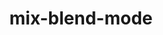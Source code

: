 ---
title: "mix-blend-mode"
description: ""
category: css
keywords: mix-blend-mode,blend,filter
last_test_date: "2020-12-12"
test_url: "/tests/css-mix-blend-mode.html"
test_results_url: "https://app.emailonacid.com/app/acidtest/Yh6M44osu9gXxAcqLb2TBazoUxeQYOXHgdiEWg2wYbEhj/list"
stats: {
	apple-mail: {
		macos: {
            "11": "y",
			"12": "y",
			"13": "y"
		},
		ios: {
			"11": "y",
			"12": "y",
			"13": "y",
			"14": "y"
		}
	},
	gmail: {
		desktop-webmail: {
			"2020-12": "y"
		},
		ios: {
			"2020-12": "a #1"
		},
		android: {
            "2020-12": "a #1"
		},
        mobile-webmail: {
            "2020-12": "n"
        }
	},
    orange: {
        desktop-webmail: {
            "2020-12":"y"
        },
        ios: {
            "2020-12":"y"
        },
        android: {
            "2020-12":"y"
        }
    },
	outlook: {
		windows: {
			"2007": "n",
			"2010": "n",
			"2013": "n",
			"2016": "n",
			"2019": "n"
		},
		windows-10-mail: {
			"2020-12": "n"
		},
		macos: {
			"2020-12": "y"
		},
		outlook-com: {
			"2020-12": "y"
		},
		ios: {
			"2020-12": "y"
		},
		android: {
            "2020-12": "y"
		}
	},
	yahoo: {
		desktop-webmail: {
			"2020-12": "n"
		},
		ios: {
            "2020-12": "n"
		},
		android: {
			"2020-12": "n"
		}
	},
	aol: {
		desktop-webmail: {
            "2020-12": "n"
		},
		ios: {
            "2020-12": "n"
		},
		android: {
            "2020-12": "n"
		}
	},
	samsung-email: {
		android: {
			"6.1.30.30": "y"
		}
	},
    sfr: {
        desktop-webmail: {
            "2020-12":"y"
        },
        ios: {
            "2020-12":"y"
        },
        android: {
            "2020-12":"y"
        }
    },
	thunderbird: {
		macos: {
			"78.5": "y"
		}
	},
    protonmail: {
        desktop-webmail: {
            "2020-12":"y"
        },
        ios: {
            "2020-12":"y"
        },
        android: {
            "2020-12":"y"
        }
    },
    hey: {
        desktop-webmail: {
            "2020-12":"y"
        }
    },
    mail-ru: {
        desktop-webmail: {
            "2020-12":"y"
        }
    }
}
notes_by_num: {
    "1": "Partial. Not supported with Non Gmail Accounts."
}
links: {
    "Can I use: CSS property mix-blend-mode":"https://caniuse.com/mdn-css_properties_mix-blend-mode",
    "MDN: mix-blend-mode":"https://developer.mozilla.org/en-US/docs/Web/CSS/mix-blend-mode"
}
---
